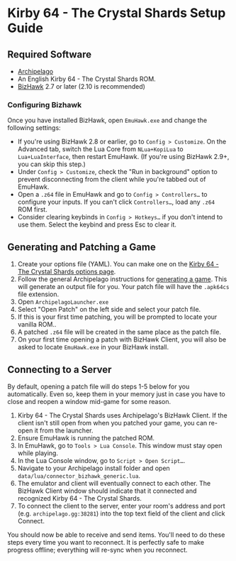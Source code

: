 # Kirby 64 - The Crystal Shards Setup Guide

## Required Software

- [Archipelago](https://github.com/ArchipelagoMW/Archipelago/releases)
- An English Kirby 64 - The Crystal Shards ROM.
- [BizHawk](https://tasvideos.org/BizHawk/ReleaseHistory) 2.7 or later (2.10 is recommended)

### Configuring Bizhawk

Once you have installed BizHawk, open `EmuHawk.exe` and change the following settings:

- If you're using BizHawk 2.8 or earlier, go to `Config > Customize`. On the Advanced tab, switch the Lua Core from
`NLua+KopiLua` to `Lua+LuaInterface`, then restart EmuHawk. (If you're using BizHawk 2.9+, you can skip this step.)
- Under `Config > Customize`, check the "Run in background" option to prevent disconnecting from the client while you're
tabbed out of EmuHawk.
- Open a `.z64` file in EmuHawk and go to `Config > Controllers…` to configure your inputs. If you can't click
`Controllers…`, load any `.z64` ROM first.
- Consider clearing keybinds in `Config > Hotkeys…` if you don't intend to use them. Select the keybind and press Esc to
clear it.

## Generating and Patching a Game

1. Create your options file (YAML). You can make one on the
[Kirby 64 - The Crystal Shards options page](../../../games/Kirby%2064%20-%20The%20Crystal%20Shards/player-options).
2. Follow the general Archipelago instructions for [generating a game](../../Archipelago/setup/en#generating-a-game).
This will generate an output file for you. Your patch file will have the `.apk64cs` file extension.
3. Open `ArchipelagoLauncher.exe`
4. Select "Open Patch" on the left side and select your patch file.
5. If this is your first time patching, you will be prompted to locate your vanilla ROM..
6. A patched `.z64` file will be created in the same place as the patch file.
7. On your first time opening a patch with BizHawk Client, you will also be asked to locate `EmuHawk.exe` in your
BizHawk install.

## Connecting to a Server

By default, opening a patch file will do steps 1-5 below for you automatically. Even so, keep them in your memory just
in case you have to close and reopen a window mid-game for some reason.

1. Kirby 64 - The Crystal Shards uses Archipelago's BizHawk Client. If the client isn't still open from when you patched your game,
you can re-open it from the launcher.
2. Ensure EmuHawk is running the patched ROM.
3. In EmuHawk, go to `Tools > Lua Console`. This window must stay open while playing.
4. In the Lua Console window, go to `Script > Open Script…`.
5. Navigate to your Archipelago install folder and open `data/lua/connector_bizhawk_generic.lua`.
6. The emulator and client will eventually connect to each other. The BizHawk Client window should indicate that it
connected and recognized Kirby 64 - The Crystal Shards.
7. To connect the client to the server, enter your room's address and port (e.g. `archipelago.gg:38281`) into the
top text field of the client and click Connect.

You should now be able to receive and send items. You'll need to do these steps every time you want to reconnect. It is
perfectly safe to make progress offline; everything will re-sync when you reconnect.

